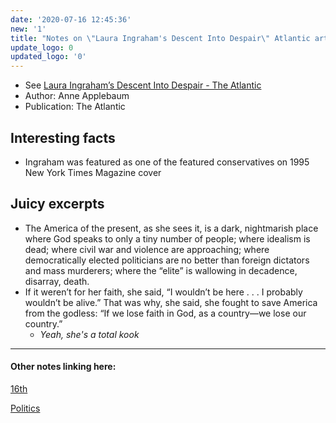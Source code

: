 ```yaml
---
date: '2020-07-16 12:45:36'
new: '1'
title: "Notes on \"Laura Ingraham's Descent Into Despair\" Atlantic article"
update_logo: 0
updated_logo: '0'
---
```

* See [Laura Ingraham’s Descent Into Despair - The Atlantic](https://www.theatlantic.com/ideas/archive/2020/07/laura-ingrahams-descent-into-despair/614245/?utm_source=digg)
* Author: Anne Applebaum
* Publication: The Atlantic

## Interesting facts
* Ingraham was featured as one of the featured conservatives on 1995 New York
  Times Magazine cover

## Juicy excerpts
* The America of the present, as she sees it, is a dark, nightmarish place where
  God speaks to only a tiny number of people; where idealism is dead; where
  civil war and violence are approaching; where democratically elected
  politicians are no better than foreign dictators and mass murderers; where the
  “elite” is wallowing in decadence, disarray, death.
*  If it weren’t for her faith, she said, “I wouldn’t be here . . . I probably
   wouldn’t be alive.” That was why, she said, she fought to save America from
   the godless: “If we lose faith in God, as a country—we lose our country.”
   * *Yeah, she's a total kook*

---
#### Other notes linking here:

[16th](/2020-07-16)

[Politics](/Politics)
